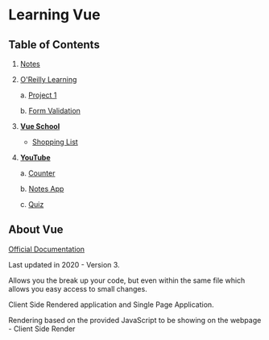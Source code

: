 # Learning Vue

## Table of Contents

1. [Notes](./Notes/README.md)
2. [O'Reilly Learning](https://learning.oreilly.com/videos/complete-vue-js-3/9781803245287/9781803245287-video1_1/)

    a. [Project 1](./Oreilly/Project1/README.md)

    b. [Form Validation](./Oreilly/FormValidation/README.md)

3. [**Vue School**](./vueSchool/README.md)

    - [Shopping List](./vueSchool/ShoppingList/index.html)

4. [**YouTube**](./YouTube/README.md)

    a. [Counter](../YouTube/Counter/README.md)

    b. [Notes App](./YouTube/Notes/README.md)

    c. [Quiz](./YouTube/Quiz/README.md)

## About Vue

[Official Documentation](https://vuejs.org/guide/quick-start.html#creating-a-vue-application)

Last updated in 2020 - Version 3.

Allows you the break up your code, but even within the same file which allows you easy access to small changes.

Client Side Rendered application and Single Page Application.

Rendering based on the provided JavaScript to be showing on the webpage - Client Side Render
